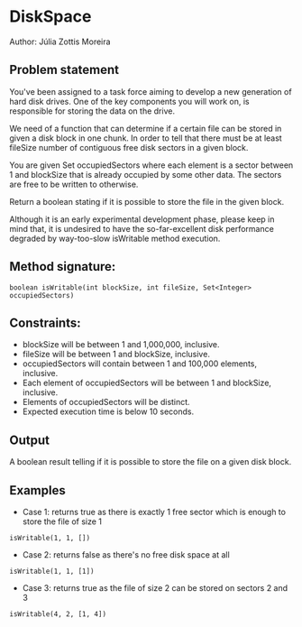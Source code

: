 # DiskSpace

Author: Júlia Zottis Moreira

## Problem statement

You've been assigned to a task force aiming to develop a new generation of hard disk drives.
One of the key components you will work on, is responsible for storing the data on the drive.

We need of a function that can determine if a certain file
can be stored in given a disk block in one chunk. In order to tell that there must be at least fileSize number of contiguous free disk sectors in a given block.

You are given Set<Integer> occupiedSectors where each element is a sector between 1 and blockSize that is already occupied by some other data.
The sectors are free to be written to otherwise.

Return a boolean stating if it is possible to store the file in the given block.

Although it is an early experimental development phase, please keep in mind that, it is undesired
to have the so-far-excellent disk performance degraded by way-too-slow isWritable method execution.

## Method signature:

```
boolean isWritable(int blockSize, int fileSize, Set<Integer> occupiedSectors)
```

## Constraints:

* blockSize will be between 1 and 1,000,000, inclusive.
* fileSize will be between 1 and blockSize, inclusive.
* occupiedSectors will contain between 1 and 100,000 elements, inclusive.
* Each element of occupiedSectors will be between 1 and blockSize, inclusive.
* Elements of occupiedSectors will be distinct.
* Expected execution time is below 10 seconds.

## Output

A boolean result telling if it is possible to store the file on a given disk block.

## Examples

* Case 1: returns true as there is exactly 1 free sector which is enough to store the file of size 1
```
isWritable(1, 1, [])
```

* Case 2: returns false as there's no free disk space at all
```
isWritable(1, 1, [1])
```

* Case 3: returns true as the file of size 2 can be stored on sectors 2 and 3
```
isWritable(4, 2, [1, 4]) 
```
